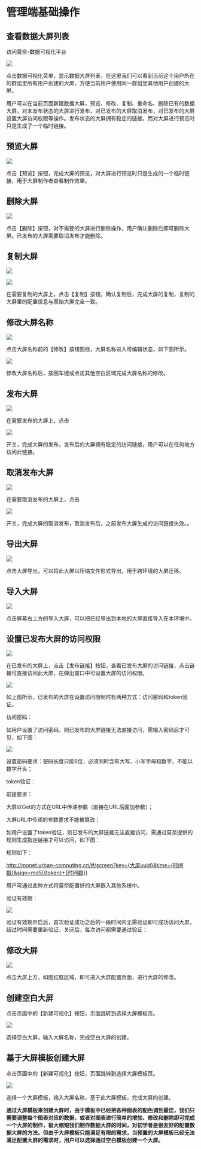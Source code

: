 # 管理端基础操作

## 查看数据大屏列表

访问莫奈-数据可视化平台

![](./image/e38cadd6807b4253a865234519381cfd.png)

点击数据可视化菜单，显示数据大屏列表，在这里我们可以看到当前这个用户所在的群组里所有用户创建的大屏，方便当前用户使用同一群组里其他用户创建的大屏。

用户可以在当前页面新建数据大屏，预览、修改、复制、重命名、删除已有的数据大屏，对未发布状态的大屏进行发布，对已发布的大屏取消发布，对已发布的大屏设置大屏访问权限等操作。发布状态的大屏拥有稳定的链接，而对大屏进行预览时只是生成了一个临时链接。

## 预览大屏

![](./image/ba848089e9eea26082f2320b5419e4f8.png)

点击【预览】按钮，完成大屏的预览，对大屏进行预览时只是生成的一个临时链接，用于大屏制作者查看制作效果。

## 删除大屏

![](./image/4de9188bf29e6e538e33b57fb8d2c41e.png)

点击【删除】按钮，对不需要的大屏进行删除操作，用户确认删除后即可删除大屏。已发布的大屏需要取消发布才能删除。

## 复制大屏

![](./image/471583ed7c8739f34880ed26058263c7.png)

![](./image/d219cb21581482e344188c82cf6aa4c6.png)

在需要复制的大屏上，点击【复制】按钮，确认复制后，完成大屏的复制，复制的大屏里的配置信息与原始大屏完全一致。

## 修改大屏名称

![](./image/a565390a0e2b4da88141ee3bc0a090d0.png)

点击大屏名称前的【修改】按钮图标，大屏名称进入可编辑状态，如下图所示。

![](./image/108b9df648f522947a694b27e12a3cf4.png)

修改大屏名称后，按回车键或点击其他空白区域完成大屏名称的修改。

## 发布大屏

![](./image/70862de2fd37df59e72d0533f4740b4c.png)

在需要发布的大屏上，点击

![](./image/60f1a363ce2ed7fbb122d0c8ece13bef.png)

开关，完成大屏的发布，发布后的大屏拥有稳定的访问链接，用户可以在任何地方访问此链接。

## 取消发布大屏

![](./image/c14ea0b334ca177abc02b59aa8cf09b8.png)

在需要取消发布的大屏上，点击

![](./image/0d653652f8bdd066fa79fb4b9799f88c.png)

开关，完成大屏的取消发布，取消发布后，之前发布大屏生成的访问链接失效。。

## 导出大屏

![](./image/1593574635(1).png)

点击大屏导出，可以将此大屏以压缩文件形式导出，用于跨环境的大屏迁移。

## 导入大屏
![](./image/1593574811(1).png)

点击屏幕右上方的导入大屏，可以把已经导出到本地的大屏直接导入在本环境中。

## 设置已发布大屏的访问权限

![](./image/7f7519efc0844df98efcdc3090555b23.png)

在已发布的大屏上，点击【发布链接】按钮，查看已发布大屏的访问链接，点击链接可直接访问此大屏，在弹出窗口中可设置大屏的访问权限。

![](./image/44ec07afcea1475ab8da6c3f735e53c4.png)

如上图所示，已发布的大屏在设置访问限制时有两种方式：访问密码和token验证。

访问密码：

如用户设置了访问密码，则已发布的大屏链接无法直接访问，需输入密码后才可见，如下图：

![](./image/dca0b4c24613496a8490fe522d753aa1.png)

设置密码要求：密码长度只能6位，必须同时含有大写、小写字母和数字，不能以数字开头；

token验证：

前提要求：

大屏以Get的方式在URL中传递参数（直接在URL后面加参数）；

大屏URL中传递的参数要求不能被篡改；

如用户设置了token验证，则已发布的大屏链接无法直接访问，需通过莫奈提供的规则生成指定链接才可以访问，如下图：

规则如下：

http://monet.urban-computing.cn/#/screen?key={大屏uuid}&time={时间戳}&sign=md5({token}+{时间戳})

用户可通过此种方式将莫奈配置好的大屏嵌入其他系统中。

验证有效期：

![](./image/e9953c9e4f104a86ac192987958d0ef2.png)

验证有效期开启后，首次验证成功之后的一段时间内无需验证即可成功访问大屏，超过时间需要重新验证，关闭后，每次访问都需要通过验证；

## 修改大屏

![](./image/ebd1d475fdac9b396716dae0c0a2ad3f.png)

点击大屏上方，如图红框区域，即可进入大屏配置页面，进行大屏的修改。

## 创建空白大屏

点击页面中的【新建可视化】按钮，页面跳转到选择大屏模板页。

![](./image/db5bfc427cf631d317be156212cd0081.png)

选择空白大屏，输入大屏名称，完成空白大屏的创建。

## 基于大屏模板创建大屏

点击页面中的【新建可视化】按钮，页面跳转到选择大屏模板页。

![](./image/a49dd1606b3e6806d306b99122e5ac35.png)

选择一个大屏模板，输入大屏名称，基于此大屏模板，完成大屏的创建。

**通过大屏模板来创建大屏时，由于模板中已经把各种图表的配色调到最佳，我们只需要调整每个图表对应的数据，或者对图表进行简单的增加、修改和删除即可完成一个大屏的制作，极大缩短我们制作数据大屏的时间，对初学者是很友好的配置数据大屏的方法。但由于大屏模板只能满足有限的需求，当预置的大屏模板已经无法满足配置大屏的需求时，用户可以选择通过空白模板创建一个大屏。**



